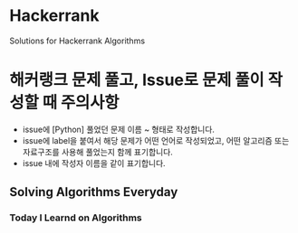 # Hackerrank
Solutions for Hackerrank Algorithms

# 해커랭크 문제 풀고, Issue로 문제 풀이 작성할 때 주의사항

- issue에 [Python] 풀었던 문제 이름 ~ 형태로 작성합니다.
- issue에 label을 붙여서 해당 문제가 어떤 언어로 작성되었고, 어떤 알고리즘 또는 자료구조를 사용해 풀었는지 함께 표기합니다.
- issue 내에 작성자 이름을 같이 표기합니다.

## Solving Algorithms Everyday

### Today I Learnd on Algorithms
